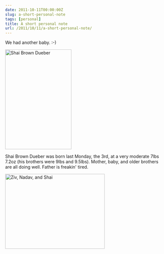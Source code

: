 ```yaml
---
date: 2011-10-11T00:00:00Z
slug: a-short-personal-note
tags: [personal]
title: A short personal note
url: /2011/10/11/a-short-personal-note/
---
```


We had another baby. :-)

<a href="http://4.bp.blogspot.com/-vauzuyHW3og/To5hGeNC-9I/AAAAAAAAG-k/xEs3THGMvi0/s1600/IMG_6984.JPG"><img class="aligncenter" title="Shai Brown Dueber" src="http://4.bp.blogspot.com/-vauzuyHW3og/To5hGeNC-9I/AAAAAAAAG-k/xEs3THGMvi0/s320/IMG_6984.JPG" alt="Shai Brown Dueber" width="213" height="320" /></a>

Shai Brown Dueber was born last Monday, the 3rd, at a very moderate 7lbs 7.2oz (his brothers were 9lbs and 9.5lbs). Mother, baby, and older brothers are all doing well. Father is freakin' tired.

<a href="http://3.bp.blogspot.com/-aS_9RVJ_nNU/To5hGPqqN7I/AAAAAAAAG-c/sHqJbsHPYVM/s1600/IMG_6953.JPG"><img class="aligncenter" title="Ziv, Nadav, and Shai" src="http://3.bp.blogspot.com/-aS_9RVJ_nNU/To5hGPqqN7I/AAAAAAAAG-c/sHqJbsHPYVM/s320/IMG_6953.JPG" alt="Ziv, Nadav, and Shai" width="320" height="240" /></a>

&nbsp;

&nbsp;
